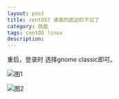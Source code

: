 ```yaml
---
layout: post
title: centOS7 桌面的底边栏不见了
category: 技能
tags: centOS linux
description: 
---
```




重启，登录时 选择gnome classic即可。

![图1](https://sonya1.github.io/assets/img/blog/centos_1.png)

![图2](https://sonya1.github.io/assets/img/blog/centos_2.png)